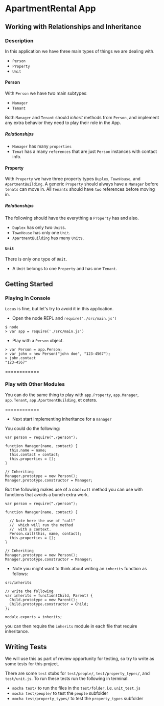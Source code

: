 # ApartmentRental App
## Working with Relationships and Inheritance

### Description

In this application we have three main types of things we are dealing with.

* `Person`
* `Property`
* `Unit`


#### Person

With `Person` we have two main subtypes:

* `Manager`
* `Tenant`

Both `Manager` and `Tenant` should *inherit* methods from `Person`, and implement any extra behavior they need to play their role in the App.

##### Relationships

* `Manager` has many `properties`
* `Tenat` has a many `references` that are just `Person` instances with contact info. 

#### Property

With `Property` we have three property types `Duplex`, `TownHouse`, and `ApartmentBuilding`. A generic `Property` should always have a `Manager` before `tenats` can move in. All `Tenants` should have `two` references before moving in.

##### Relationships

The following should have the everything a `Property` has and also.

* `Duplex` has only two `Unit`s.
* `TownHouse` has only one `Unit`.
* `ApartmentBuilding` has many `Unit`s.


#### `Unit`

There is only one type of `Unit`.

* A `Unit` belongs to one `Property` and has one `Tenant`.


## Getting Started

### Playing In Console

`Locus` is fine, but let's try to avoid it in this application.

* Open the node REPL and `require('./src/main.js')`

```
$ node
> var app = require('./src/main.js')
```

* Play with a `Person` object.

```
> var Person = app.Person;
> var john = new Person("john doe", "123-4567");
> john.contact
"123-4567"
```
============

###  Play with Other Modules

You can do the same thing to play with `app.Property`, `app.Manager`, `app.Tenant`, `app.ApartmentBuilding`, et cetera.


============

* Next start implementing inheritance for a `manager`


You could do the following:

```
var person = require("./person");

function Manager(name, contact) {
  this.name = name;
  this.contact = contact;
  this.properties = [];
}

// Inheriting
Manager.prototype = new Person();
Manager.prototype.constructor = Manager;

```
But the following makes use of a cool `call` method you can use with functions that avoids a bunch extra work.

```
var person = require("./person");

function Manager(name, contact) {

  // Note here the use of "call"
  //  which will run the method 
  //  with a context.
  Person.call(this, name, contact);
  this.properties = [];
}

// Inheriting
Manager.prototype = new Person();
Manager.prototype.constructor = Manager;

```

* Note you might want to think about writing an `inherits` function as follows:

`src/inherits`

```
// write the following
var inherits = function(Child, Parent) {
  Child.prototype = new Parent();
  Child.prototype.constructor = Child;
};

module.exports = inherits;
```

you can then require the `inherits` module in each file that require inheritance.



## Writing Tests

We will use this as part of review opportunity for testing, so try to write as some tests for this project.

There are some `test` stubs for `test/people/`,  `test/property_types/`, and `test/unit.js`. To run these tests run the following in terminal.

* `mocha test/` to run the files in the `test/folder`, i.e. `unit_test.js` 
* `mocha test/people/` to test the `people` subfolder
* `mocha test/property_types/` to test the `property_types` subfolder


